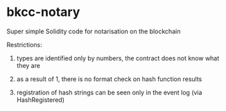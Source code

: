 # bkcc-notary

Super simple Solidity code for notarisation on the blockchain

Restrictions:

1) types are identified only by numbers, the contract does not know what they are

2) as a result of 1, there is no format check on hash function results

3) registration of hash strings can be seen only in the event log (via HashRegistered)
